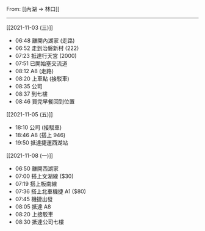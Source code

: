 From: [[內湖 → 林口]]

---

[[2021-11-03 (三)]]
- 06:48 離開內湖家 (走路)
- 06:52 走到治磐新村 (222)
- 07:23 抵達行天宮 (2000)
- 07:51 已開始塞交流道
- 08:12 A8 (走路)
- 08:20 上車點 (接駁車)
- 08:35 公司
- 08:37 到七樓
- 08:46 買完早餐回到位置

[[2021-11-05 (五)]]
- 18:10 公司 (接駁車)
- 18:46 A8 (搭上 946)
- 19:50 抵達捷運西湖站

[[2021-11-08 (一)]]
- 06:50 離開西湖家
- 07:00 搭上文湖線 (\$30)
- 07:19 搭上板南線
- 07:36 搭上北車機捷 A1 (\$80)
- 07:45 機捷出發
- 08:05 抵達 A8
- 08:20 上接駁車
- 08:30 抵達公司七樓
